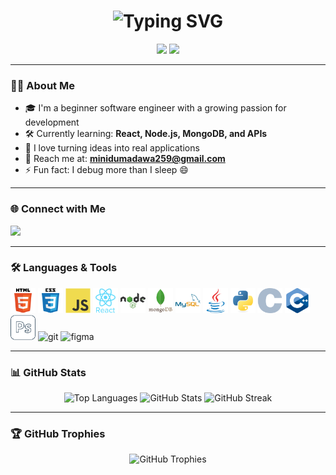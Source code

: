 <!-- Header Animation -->
<h1 align="center">
  <img src="https://readme-typing-svg.demolab.com?font=Fira+Code&size=28&pause=1000&center=true&vCenter=true&width=435&lines=Hi+%F0%9F%91%8B%2C+I'm+Minindu;Full+Stack+Developer+%F0%9F%92%BB;Tech+Explorer+%F0%9F%9A%80;Open+Source+Enthusiast+%F0%9F%92%96" alt="Typing SVG" />
</h1>

<p align="center">
  <a href="mailto:minidumadawa259@gmail.com"><img src="https://img.shields.io/badge/Gmail-D14836?style=for-the-badge&logo=gmail&logoColor=white" /></a>
  <a href="https://github.com/minindumadhawa"><img src="https://img.shields.io/github/followers/minindumadhawa?label=Follow&style=social" /></a>
</p>

---

### 👨‍💻 About Me

- 🎓 I'm a beginner software engineer with a growing passion for development  
- 🛠️ Currently learning: **React, Node.js, MongoDB, and APIs**  
- 🌱 I love turning ideas into real applications  
- 📧 Reach me at: **minidumadawa259@gmail.com**  
- ⚡ Fun fact: I debug more than I sleep 😄

---

### 🌐 Connect with Me
<p align="left">
  <a href="mailto:minidumadawa259@gmail.com"><img src="https://img.shields.io/badge/Gmail-D14836?style=flat-square&logo=gmail&logoColor=white" /></a>
  <!-- You can add more icons here: LinkedIn, Portfolio, Twitter -->
</p>

---

### 🛠️ Languages & Tools

<p align="left">
  <!-- Keep your current toolset -->
  <img src="https://raw.githubusercontent.com/devicons/devicon/master/icons/html5/html5-original-wordmark.svg" alt="html" width="40" height="40"/>
  <img src="https://raw.githubusercontent.com/devicons/devicon/master/icons/css3/css3-original-wordmark.svg" alt="css" width="40" height="40"/>
  <img src="https://raw.githubusercontent.com/devicons/devicon/master/icons/javascript/javascript-original.svg" alt="js" width="40" height="40"/>
  <img src="https://raw.githubusercontent.com/devicons/devicon/master/icons/react/react-original-wordmark.svg" alt="react" width="40" height="40"/>
  <img src="https://raw.githubusercontent.com/devicons/devicon/master/icons/nodejs/nodejs-original-wordmark.svg" alt="nodejs" width="40" height="40"/>
  <img src="https://raw.githubusercontent.com/devicons/devicon/master/icons/mongodb/mongodb-original-wordmark.svg" alt="mongodb" width="40" height="40"/>
  <img src="https://raw.githubusercontent.com/devicons/devicon/master/icons/mysql/mysql-original-wordmark.svg" alt="mysql" width="40" height="40"/>
  <img src="https://raw.githubusercontent.com/devicons/devicon/master/icons/java/java-original.svg" alt="java" width="40" height="40"/>
  <img src="https://raw.githubusercontent.com/devicons/devicon/master/icons/python/python-original.svg" alt="python" width="40" height="40"/>
  <img src="https://raw.githubusercontent.com/devicons/devicon/master/icons/c/c-original.svg" alt="c" width="40" height="40"/>
  <img src="https://raw.githubusercontent.com/devicons/devicon/master/icons/cplusplus/cplusplus-original.svg" alt="cpp" width="40" height="40"/>
  <img src="https://raw.githubusercontent.com/devicons/devicon/master/icons/photoshop/photoshop-line.svg" alt="photoshop" width="40" height="40"/>
  <img src="https://www.vectorlogo.zone/logos/git-scm/git-scm-icon.svg" alt="git" width="40" height="40"/>
  <img src="https://www.vectorlogo.zone/logos/figma/figma-icon.svg" alt="figma" width="40" height="40"/>
</p>

---

### 📊 GitHub Stats

<p align="center">
  <img src="https://github-readme-stats.vercel.app/api/top-langs/?username=minindumadhawa&layout=compact&theme=radical" alt="Top Languages" />
  <img src="https://github-readme-stats.vercel.app/api?username=minindumadhawa&show_icons=true&theme=radical" alt="GitHub Stats" />
  <img src="https://github-readme-streak-stats.herokuapp.com/?user=minindumadhawa&theme=radical" alt="GitHub Streak" />
</p>

---

### 🏆 GitHub Trophies

<p align="center">
  <img src="https://github-profile-trophy.vercel.app/?username=minindumadhawa&theme=darkhub&no-frame=true&row=2&column=3" alt="GitHub Trophies"/>
</p>

